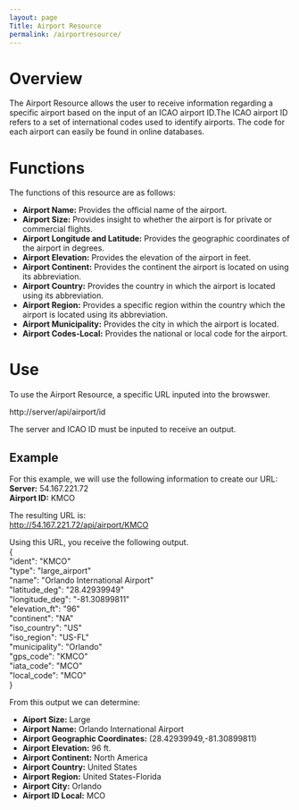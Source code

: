 ```yaml
---
layout: page
Title: Airport Resource
permalink: /airportresource/  
---
```

  # Overview  
The Airport Resource allows the user to receive information regarding a specific airport based on the input of an ICAO airport ID.The ICAO airport ID refers to a set of international codes used to identify airports. The code for each airport can easily be found in online databases.  
  
# Functions  
The functions of this resource are as follows:  
- **Airport Name:** Provides the official name of the airport.
- **Airport Size:** Provides insight to whether the airport is for private or commercial flights.
- **Airport Longitude and Latitude:** Provides the geographic coordinates of the airport in degrees. 
- **Airport Elevation:** Provides the elevation of the airport in feet.
- **Airport Continent:** Provides the continent the airport is located on using its abbreviation.
- **Airport Country:** Provides the country in which the airport is located using its abbreviation.
- **Airport Region:** Provides a specific region within the country which the airport is located using its abbreviation.
- **Airport Municipality:** Provides the city in which the airport is located.  
- **Airport Codes-Local:** Provides the national or local code for the airport. 
# Use  
To use the Airport Resource, a specific URL inputed into the browswer.  
  
http://server/api/airport/id  

The server and ICAO ID must be inputed to receive an output. 

## Example

For this example, we will use the following information to create our URL:
**Server:** 54.167.221.72   
**Airport ID:** KMCO
  
The resulting URL is:  
http://54.167.221.72/api/airport/KMCO

Using this URL, you receive the following output.  
{  
"ident": "KMCO"  
"type": "large_airport"  
"name": "Orlando International Airport"  
"latitude_deg": "28.42939949"  
"longitude_deg": "-81.30899811"  
"elevation_ft": "96"  
"continent": "NA"  
"iso_country": "US"  
"iso_region": "US-FL"  
"municipality": "Orlando"  
"gps_code": "KMCO"  
"iata_code": "MCO"  
"local_code": "MCO"  
} 

From this output we can determine:
- **Aiport Size:** Large  
- **Airport Name:** Orlando International Airport  
- **Airport Geographic Coordinates:** (28.42939949,-81.30899811)  
- **Airport Elevation:** 96 ft.  
- **Airport Continent:** North America 
- **Airport Country:** United States  
- **Airport Region:** United States-Florida  
- **Airport City:** Orlando  
- **Airport ID Local:** MCO  
